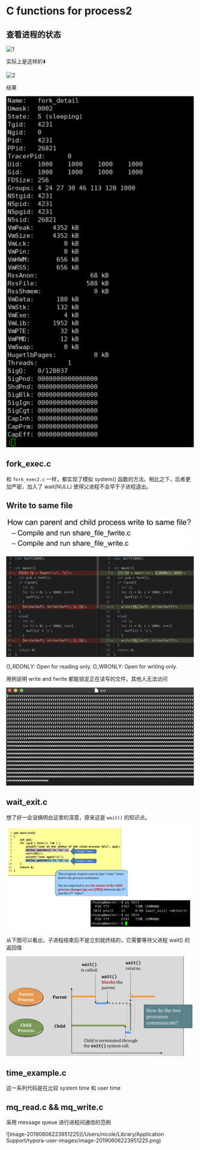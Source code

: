 # C functions for process2

## 查看进程的状态

![1](/Users/nicole/Desktop/3-操作系统/b.lab/Lab3_code_for_lab/images/1.png)

实际上是这样的⬇️

![2](/Users/nicole/Desktop/3-操作系统/b.lab/Lab3_code_for_lab/images/2.png)

结果

![image-20190606220234378](images/image-20190606220234378.png)



## fork_exec.c

和 `fork_exec2.c` 一样，都实现了模拟 system() 函数的方法。相比之下，后者更加严密，加入了 wait(NULL) 使得父进程不会早于子进程退出。



## Write to same file

![image-20190606220734486](images/image-20190606220734486.png)

![image-20190606220851076](images/image-20190606220851076.png)

O_RDONLY: Open for reading only. O_WRONLY: Open for writing only.

用例说明 write and fwrite 都能锁定正在读写的文件，其他人无法访问

![image-20190606221006246](images/image-20190606221006246.png)



##  wait_exit.c

想了好一会没搞明白这里的深意，原来这是 `wait()` 的知识点。

![image-20190606221659022](images/image-20190606221659022.png)

从下图可以看出，子进程结束后不是立刻就终结的，它需要等待父进程 wait() 的返回值

![image-20190606221835972](images/image-20190606221835972.png)



## time_example.c

这一系列代码是在比较 system time 和 user time



## mq_read.c && mq_write.c

采用 message queue 进行进程间通信的范例

![image-20190606223951225](/Users/nicole/Library/Application Support/typora-user-images/image-20190606223951225.png)

